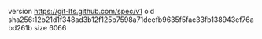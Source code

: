 version https://git-lfs.github.com/spec/v1
oid sha256:12b21d1f348ad3b12f125b7598a71deefb9635f5fac33fb138943ef76abd261b
size 6066
